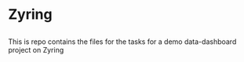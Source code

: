 # Zyring

## 
This is repo contains the files for the tasks for a demo data-dashboard project on Zyring

